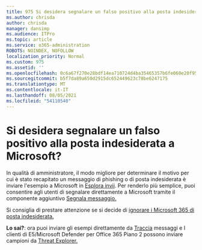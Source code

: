 ```yaml
---
title: 975 Si desidera segnalare un falso positivo alla posta indesiderata a Microsoft?
ms.author: chrisda
author: chrisda
manager: dansimp
ms.audience: ITPro
ms.topic: article
ms.service: o365-administration
ROBOTS: NOINDEX, NOFOLLOW
localization_priority: Normal
ms.custom: 975
ms.assetid: ''
ms.openlocfilehash: 0c6a67f270e28bdf14ea710724d4ba35465357b6fe060e20f955f7df03c663e5
ms.sourcegitcommit: b5f7da89a650d2915dc652449623c78be6247175
ms.translationtype: MT
ms.contentlocale: it-IT
ms.lasthandoff: 08/05/2021
ms.locfileid: "54110540"
---
```

# <a name="would-you-like-to-report-a-spam-false-positive-to-microsoft"></a>Si desidera segnalare un falso positivo alla posta indesiderata a Microsoft?

In qualità di amministratore, il modo migliore per determinare il motivo per cui è stato recapitato un messaggio di phishing o di posta indesiderata è inviare l'esempio a Microsoft in [Esplora invii](https://protection.office.com/reportsubmission). Per renderlo più semplice, puoi consentire agli utenti di segnalare direttamente a Microsoft tramite il componente aggiuntivo [Segnala messaggio.](https://appsource.microsoft.com/product/office/WA104381180?src=office&tab=Overview)

Si consiglia di prestare attenzione se si decide di [ignorare i Microsoft 365 di posta indesiderata.](/exchange/troubleshoot/antispam/cautions-against-bypassing-spam-filters)

**Lo sai?**: ora puoi inviare gli esempi direttamente da [Traccia](https://protection.office.com/messagetrace) messaggi e I clienti di E5/Microsoft Defender per Office 365 Piano 2 possono inviare campioni da [Threat Explorer.](/microsoft-365/security/office-365-security/threat-explorer)
